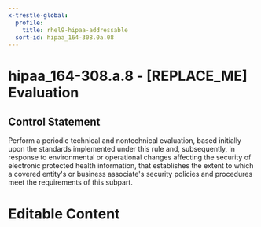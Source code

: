 ```yaml
---
x-trestle-global:
  profile:
    title: rhel9-hipaa-addressable
  sort-id: hipaa_164-308.0a.08
---
```


# hipaa_164-308.a.8 - \[REPLACE_ME\] Evaluation

## Control Statement

Perform a periodic technical and nontechnical evaluation, based initially upon
the standards implemented under this rule and, subsequently, in response to environmental or
operational changes affecting the security of electronic protected health information, that
establishes the extent to which a covered entity's or business associate's security policies and
procedures meet the requirements of this subpart.

# Editable Content

<!-- Make additions and edits below -->
<!-- The above represents the contents of the control as received by the profile, prior to additions. -->
<!-- If the profile makes additions to the control, they will appear below. -->
<!-- The above markdown may not be edited but you may edit the content below, and/or introduce new additions to be made by the profile. -->
<!-- If there is a yaml header at the top, parameter values may be edited. Use --set-parameters to incorporate the changes during assembly. -->
<!-- The content here will then replace what is in the profile for this control, after running profile-assemble. -->
<!-- The current profile has no added parts for this control, but you may add new ones here. -->
<!-- Each addition must have a heading either of the form ## Control my_addition_name -->
<!-- or ## Part a. (where the a. refers to one of the control statement labels.) -->
<!-- "## Control" parts are new parts added after the statement part. -->
<!-- "## Part" parts are new parts added into the top-level statement part with that label. -->
<!-- Subparts may be added with nested hash levels of the form ### My Subpart Name -->
<!-- underneath the parent ## Control or ## Part being added -->
<!-- See https://oscal-compass.github.io/compliance-trestle/tutorials/ssp_profile_catalog_authoring/ssp_profile_catalog_authoring for guidance. -->

